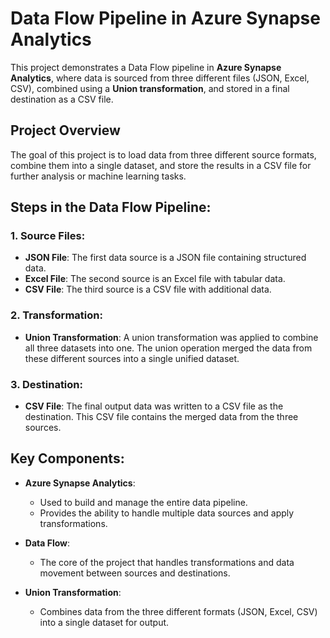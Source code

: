 # Data Flow Pipeline in Azure Synapse Analytics

This project demonstrates a Data Flow pipeline in **Azure Synapse Analytics**, where data is sourced from three different files (JSON, Excel, CSV), combined using a **Union transformation**, and stored in a final destination as a CSV file.

## Project Overview

The goal of this project is to load data from three different source formats, combine them into a single dataset, and store the results in a CSV file for further analysis or machine learning tasks.

## Steps in the Data Flow Pipeline:

### 1. Source Files:
- **JSON File**: The first data source is a JSON file containing structured data.
- **Excel File**: The second source is an Excel file with tabular data.
- **CSV File**: The third source is a CSV file with additional data.

### 2. Transformation:
- **Union Transformation**: A union transformation was applied to combine all three datasets into one. The union operation merged the data from these different sources into a single unified dataset.

### 3. Destination:
- **CSV File**: The final output data was written to a CSV file as the destination. This CSV file contains the merged data from the three sources.

## Key Components:

- **Azure Synapse Analytics**:
  - Used to build and manage the entire data pipeline.
  - Provides the ability to handle multiple data sources and apply transformations.
  
- **Data Flow**:
  - The core of the project that handles transformations and data movement between sources and destinations.

- **Union Transformation**:
  - Combines data from the three different formats (JSON, Excel, CSV) into a single dataset for output.
